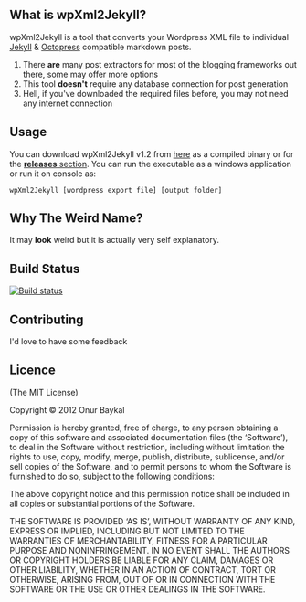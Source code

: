 ## What is wpXml2Jekyll?

wpXml2Jekyll is a tool that converts your Wordpress XML file to individual [Jekyll](https://github.com/mojombo/jekyll) &amp; [Octopress](https://github.com/imathis/octopress/) compatible markdown posts.

1. There **are** many post extractors for most of the blogging frameworks out there, some may offer more options
2. This tool **doesn't** require any database connection for post generation
3. Hell, if you've downloaded the required files before, you may not need any internet connection

## Usage

You can download wpXml2Jekyll v1.2 from [here](https://github.com/theaob/wpXml2Jekyll/raw/v1.2/wpXml2Jekyll.exe) as a compiled binary or for the [**releases** section](https://github.com/theaob/wpXml2Jekyll/releases). You can run the executable as a windows application or run it on console as:
```
wpXml2Jekyll [wordpress export file] [output folder]
```
## Why The Weird Name?

It may **look** weird but it is actually very self explanatory.

## Build Status

[![Build status](https://ci.appveyor.com/api/projects/status?id=dxg73fkekcl49r80)](https://ci.appveyor.com/project/wpxml2jekyll)

## Contributing

I'd love to have some feedback

## Licence

(The MIT License)

Copyright © 2012 Onur Baykal

Permission is hereby granted, free of charge, to any person obtaining a copy of this software and associated documentation files (the ‘Software’), to deal in the Software without restriction, including without limitation the rights to use, copy, modify, merge, publish, distribute, sublicense, and/or sell copies of the Software, and to permit persons to whom the Software is furnished to do so, subject to the following conditions:

The above copyright notice and this permission notice shall be included in all copies or substantial portions of the Software.

THE SOFTWARE IS PROVIDED ‘AS IS’, WITHOUT WARRANTY OF ANY KIND, EXPRESS OR IMPLIED, INCLUDING BUT NOT LIMITED TO THE WARRANTIES OF MERCHANTABILITY, FITNESS FOR A PARTICULAR PURPOSE AND NONINFRINGEMENT. IN NO EVENT SHALL THE AUTHORS OR COPYRIGHT HOLDERS BE LIABLE FOR ANY CLAIM, DAMAGES OR OTHER LIABILITY, WHETHER IN AN ACTION OF CONTRACT, TORT OR OTHERWISE, ARISING FROM, OUT OF OR IN CONNECTION WITH THE SOFTWARE OR THE USE OR OTHER DEALINGS IN THE SOFTWARE.
